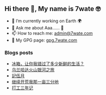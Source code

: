 ## Hi there 👋, My name is 7wate 🤓

- 🔭 I’m currently working on Earth 🌍
- 💬 Ask me about Aaa…… 🤔
- 📫 How to reach me: [admin@7wate.com](mailto:admin@7wate.com)
- 🔑 My GPG page: [gpg.7wate.com](https://gpg.7wate.com/)


### Blogs posts
<!-- BLOG-POST-LIST:START -->
- [冰箱，让你我错过了多少新鲜的生活？](https://blog.7wate.com/archives/bing-xiang-rang-ni-wo-cuo-guo-liao-duo-shao-xin-xian-de-sheng-huo)
- [乌兰哈达火山银河之旅](https://blog.7wate.com/archives/wu-lan-ha-da-huo-shan-yin-he-zhi-lu)
- [記伍月](https://blog.7wate.com/archives/ji-wu-yue)
- [继续开荒我那一亩三分地](https://blog.7wate.com/archives/ji-xu-kai-huang-wo-na-yi-mu-san-fen-di)
- [打工三年记](https://blog.7wate.com/archives/da-gong-san-nian-ji)
<!-- BLOG-POST-LIST:END -->

